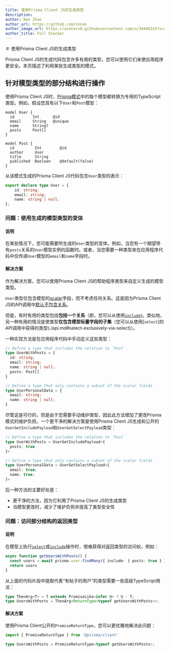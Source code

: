 ```yaml
---
title: 使用Prisma Client JS的生成类型
description: 
author: Nan Zhao
author_url: https://github.com/znnan
author_image_url: https://avatars0.githubusercontent.com/u/34448143?s=400&u=949ac05ac4184e0f0e1d842aac4575da66d937cc&v=4
author_title: Full Stacker
---
```


<!-- # Working with Prisma Client JS' generated types -->

＃ 使用Prisma Client JS的生成类型

<!-- The generated code for Prisma Client JS contains a number of helpful types that you can use to make your application more type-safe. This page describes patterns for leveraging some of the generated types. -->

Prisma Client JS的生成代码包含许多有用的类型，您可以使用它们来使应用程序更安全。本页描述了利用某些生成类型的模式。

<!-- ## Operating against partial structures of your model types -->

## 针对模型类型的部分结构进行操作

<!-- When using Prisma Client JS, every model from your [Prisma schema](../prisma-schema-file.md) is translated into a dedicated TypeScript type. For example, assume you have the following `User` and `Post` models: -->

使用Prisma Client JS时，[Prisma模式](../prisma-schema-file.md)中的每个模型都转换为专用的TypeScript类型。例如，假设您具有以下`User`和`Post`模型：

```prisma
model User {
  id        Int      @id
  email     String   @unique
  name      String?
  posts     Post[]
}

model Post {
  id         Int        @id
  author     User
  title      String
  published  Boolean    @default(false)
}
```

<!-- The Prisma Client JS code that's generated from this schema contains a representation of the `User` type: -->

从该模式生成的Prisma Client JS代码包含`User`类型的表示：

```ts
export declare type User = {
    id: string;
    email: string;
    name: string | null;
};
```

<!-- ### Problem: Using variations of the generated model type -->

### 问题：使用生成的模型类型的变体

<!-- #### Description -->

#### 说明

<!-- In some scenarios, you may need a variation of the generated `User` type. For example, when you have a function that expects an instance of the `User` model that carries the `posts` relation. Or when you need a type to pass only the `User` model's `email` and `name` fields around in your application code. -->

在某些情况下，您可能需要所生成的`User`类型的变体。例如，当您有一个期望带有`posts`关系的`User`模型实例的函数时。或者，当您需要一种类型来在应用程序代码中仅传递`User`模型的`email`和`name`字段时。

<!-- #### Solution -->

#### 解决方案

<!-- As a solution, you can customize the generated model type using Prisma Client JS' helper types. -->

作为解决方案，您可以使用Prisma Client JS的帮助程序类型来自定义生成的模型类型。

<!-- The `User` type only contains the model's [scalar](../data-modeling.md#scalar-types) fields, but doesn't account for any relations. That's because [relations are not included by default](./api.md#the-default-selection-set) in Prisma Client JS' API calls. -->

`User`类型仅包含模型的[scalar](../data-modeling.md#scalar-types)字段，而不考虑任何关系。这是因为Prisma Client JS的API调用中[默认不包含关系](./api.md#the-default-selection-set)。

<!-- However, sometimes it's useful to have a type available that **includes a relation** (i.e. a type that you'd get from an API call that uses [`include`](./api.md#include-additionally-via-include)). Similarly, another useful scenario could be to have a type available that **includes only a subset of the model's scalar fields** (i.e. a type that you'd get from an API call that uses [`select`](./api.md#select-exclusively-via-select).  -->

但是，有时有用的类型包括**包括一个关系**（即，您可以从使用[`include`](./api.md#include-additionally-via-include))。类似地，另一种有用的情况是使类型**仅包含模型标量字段的子集**（您可以从使用[`select`]的API调用中获得的类型(./api.md#select-exclusively-via-select)）。

<!-- One way of achieving this would be to define these types manually in your application code: -->

一种实现方法是在应用程序代码中手动定义这些类型：

```ts
// Define a type that includes the relation to `Post` 
type UserWithPosts = {
  id: string;
  email: string;
  name: string | null;
  posts: Post[]
}

// Define a type that only contains a subset of the scalar fields
type UserPersonalData = {
  email: string;
  name: string | null;
}
```

<!-- While this is certainly feasible, this approach increases the maintenance burden upon changes to the Prisma schema as you need to manually maintain the types. A cleaner solution to this is to use the  `UserGetIncludePayload` and  `UserGetSelectPayload` types that are generated and exposed by Prisma Client JS: -->

尽管这是可行的，但是由于您需要手动维护类型，因此此方法增加了更改Prisma模式的维护负担。一个更干净的解决方案是使用Prisma Client JS生成和公开的`UserGetIncludePayload`和`UserGetSelectPayload`类型：

```ts
// Define a type that includes the relation to `Post` 
type UserWithPosts = UserGetIncludePayload<{
  posts: true
}>

// Define a type that only contains a subset of the scalar fields
type UserPersonalData = UserGetSelectPayload<{
  email: true;
  name: true;
}>
```

<!-- The main benefits of the latter approach are: -->

后一种方法的主要好处是：

<!-- - Cleaner approach as it leverages Prisma Client JS' generated types
- Reduced maintenance burden and improved type-safety when the schema changes -->

- 更干净的方法，因为它利用了Prisma Client JS的生成类型
- 当模型更改时，减少了维护负担并提高了类型安全性

<!-- ### Problem: Getting access to the return type of a partial structure -->

### 问题：访问部分结构的返回类型

<!-- #### Description -->

#### 说明

<!-- When doing [`select`](./api.md#select-exclusively-via-select) or [`include`](./api.md#include-additionally-via-include) operations on your models it is difficult to gain access to the return type, e.g: -->

在模型上执行[`select`](./api.md#select-exclusively-via-select)或[`include`](./api.md#include-additionally-via-include)操作时，很难获得对返回类型的访问权，例如：

```ts
async function getUsersWithPosts() {
  const users = await prisma.user.findMany({ include: { posts: true } })
  return users
}
```

<!-- Extracting the type that represents "users with posts" from the above code snippet requires some advanced TypeScript usage: -->

从上面的代码片段中提取代表“有帖子的用户”的类型需要一些高级TypeScript用法：

```ts
type ThenArg<T> = T extends PromiseLike<infer U> ? U : T;
type UsersWithPosts = ThenArg<ReturnType<typeof getUsersWithPosts>>;
```

<!-- #### Solution -->

#### 解决方案

<!-- With the `PromiseReturnType` that is exposed by Prisma Client, you can solve this more elegantly: -->

使用Prisma Client公开的`PromiseReturnType`，您可以更优雅地解决此问题：

```ts
import { PromiseReturnType } from '@prisma/client'

type UsersWithPosts = PromiseReturnType<typeof getUsersWithPosts>;
```